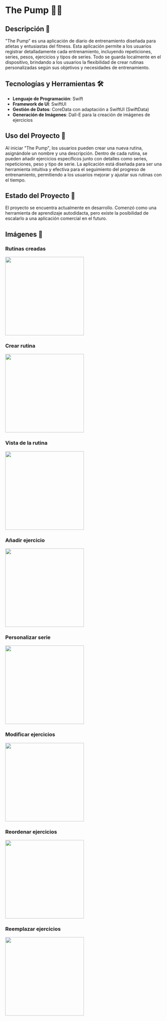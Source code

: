 # The Pump 🏋️‍♂️

## Descripción 📝
"The Pump" es una aplicación de diario de entrenamiento diseñada para atletas y entusiastas del fitness. Esta aplicación permite a los usuarios registrar detalladamente cada entrenamiento, incluyendo repeticiones, series, pesos, ejercicios y tipos de series. Todo se guarda localmente en el dispositivo, brindando a los usuarios la flexibilidad de crear rutinas personalizadas según sus objetivos y necesidades de entrenamiento.

## Tecnologías y Herramientas 🛠️
- **Lenguaje de Programación**: Swift
- **Framework de UI**: SwiftUI
- **Gestión de Datos**: CoreData con adaptación a SwiftUI (SwiftData)
- **Generación de Imágenes**: Dall-E para la creación de imágenes de ejercicios

## Uso del Proyecto 👟
Al iniciar "The Pump", los usuarios pueden crear una nueva rutina, asignándole un nombre y una descripción. Dentro de cada rutina, se pueden añadir ejercicios específicos junto con detalles como series, repeticiones, peso y tipo de serie. La aplicación está diseñada para ser una herramienta intuitiva y efectiva para el seguimiento del progreso de entrenamiento, permitiendo a los usuarios mejorar y ajustar sus rutinas con el tiempo.

## Estado del Proyecto 🚧
El proyecto se encuentra actualmente en desarrollo. Comenzó como una herramienta de aprendizaje autodidacta, pero existe la posibilidad de escalarlo a una aplicación comercial en el futuro.

## Imágenes 📸
### Rutinas creadas
<img src="https://github.com/JavierGutierrezDev/ThePump2/assets/136180101/f9d71908-9a35-4e41-b37e-a27b5e6e9c09" width="250">

### Crear rutina
<img src="https://github.com/JavierGutierrezDev/ThePump2/assets/136180101/d5ffaa13-461e-442b-969f-fd758b06adb4" width="250">

### Vista de la rutina
<img src="https://github.com/JavierGutierrezDev/ThePump2/assets/136180101/495e2b3a-a039-43f5-be1a-6acafbcb244c" width="250">

### Añadir ejercicio 
<img src="https://github.com/JavierGutierrezDev/ThePump2/assets/136180101/ec05ea7b-69cc-4b95-8609-40baf050484e" width="250">

### Personalizar serie
<img src="https://github.com/JavierGutierrezDev/ThePump2/assets/136180101/bfa0c7c4-a01a-47b1-80e0-b6ce8cdf1004" width="250">

### Modificar ejercicios
<img src="https://github.com/JavierGutierrezDev/ThePump2/assets/136180101/492a52e5-34dc-4964-be58-e9c30f605834" width="250">

### Reordenar ejercicios
<img src="https://github.com/JavierGutierrezDev/ThePump2/assets/136180101/a550c227-6d9d-40af-b85a-86a32b7ac669" width="250">

### Reemplazar ejercicios
<img src="https://github.com/JavierGutierrezDev/ThePump2/assets/136180101/8c26ca7d-de63-4f3c-94be-da2cf4eeed25" width="250">
